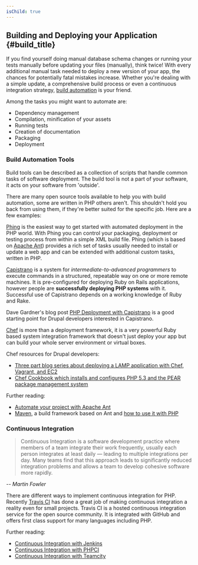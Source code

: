 ```yaml
---
isChild: true
---
```


## Building and Deploying your Application {#build_title}

If you find yourself doing manual database schema changes or running your tests manually before updating your files 
(manually), think twice! With every additional manual task needed to deploy a new version of your app, the chances for 
potentially fatal mistakes increase. Whether you're dealing with a simple update, a comprehensive build process or 
even a continuous integration strategy, [build automation](http://en.wikipedia.org/wiki/Build_automation) is your 
friend.

Among the tasks you might want to automate are:

* Dependency management
* Compilation, minification of your assets
* Running tests
* Creation of documentation
* Packaging
* Deployment


### Build Automation Tools

Build tools can be described as a collection of scripts that handle common tasks of software deployment. The build 
tool is not a part of your software, it acts on your software from 'outside'.

There are many open source tools available to help you with build automation, some are written in PHP others aren't. 
This shouldn't hold you back from using them, if they're better suited for the specific job. Here are a few examples:

[Phing](http://www.phing.info/) is the easiest way to get started with automated deployment in the PHP world. With 
Phing you can control your packaging, deployment or testing process from within a simple XML build file. Phing (which 
is based on [Apache Ant](http://ant.apache.org/)) provides a rich set of tasks usually needed to install or update a 
web app and can be extended with additional custom tasks, written in PHP.

[Capistrano](https://github.com/capistrano/capistrano/wiki) is a system for *intermediate-to-advanced programmers* to 
execute commands in a structured, repeatable way on one or more remote machines. It is pre-configured for deploying 
Ruby on Rails applications, however people are **successfully deploying PHP systems** with it. Successful use of 
Capistrano depends on a working knowledge of Ruby and Rake.

Dave Gardner's blog post [PHP Deployment with Capistrano](http://www.davegardner.me.uk/blog/2012/02/13/php-deployment-with-capistrano/) 
is a good starting point for Drupal developers interested in Capistrano.

[Chef](http://www.opscode.com/chef/) is more than a deployment framework, it is a very powerful Ruby based system 
integration framework that doesn't just deploy your app but can build your whole server environment or virtual boxes.

Chef resources for Drupal developers:

* [Three part blog series about deploying a LAMP application with Chef, Vagrant, and EC2](http://www.jasongrimes.org/2012/06/managing-lamp-environments-with-chef-vagrant-and-ec2-1-of-3/)
* [Chef Cookbook which installs and configures PHP 5.3 and the PEAR package management system](https://github.com/opscode-cookbooks/php)

Further reading:

* [Automate your project with Apache Ant](http://net.tutsplus.com/tutorials/other/automate-your-projects-with-apache-ant/)
* [Maven](http://maven.apache.org/), a build framework based on Ant and [how to use it with PHP](http://www.php-maven.org/)

### Continuous Integration

> Continuous Integration is a software development practice where members of a team integrate their work frequently, 
> usually each person integrates at least daily — leading to multiple integrations per day. Many teams find that this 
> approach leads to significantly reduced integration problems and allows a team to develop cohesive software more 
> rapidly.

*-- Martin Fowler*

There are different ways to implement continuous integration for PHP. Recently [Travis CI](https://travis-ci.org/) has 
done a great job of making continuous integration a reality even for small projects. Travis CI is a hosted continuous 
integration service for the open source community. It is integrated with GitHub and offers first class support for many 
languages including PHP.

Further reading:

* [Continuous Integration with Jenkins](http://jenkins-ci.org/)
* [Continuous Integration with PHPCI](http://www.phptesting.org/)
* [Continuous Integration with Teamcity](http://www.jetbrains.com/teamcity/)
